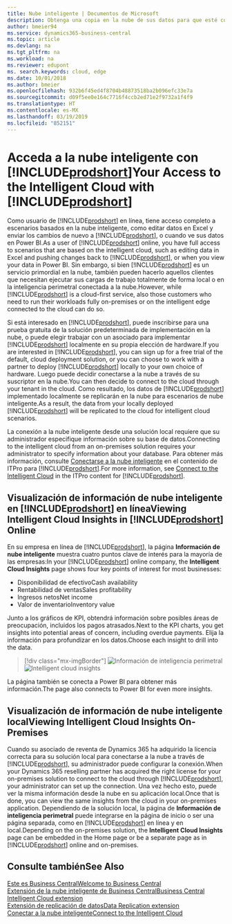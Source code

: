 ```yaml
---
title: Nube inteligente | Documentos de Microsoft
description: Obtenga una copia en la nube de sus datos para que esté conectado a la nube inteligente.
author: bmeier94
ms.service: dynamics365-business-central
ms.topic: article
ms.devlang: na
ms.tgt_pltfrm: na
ms.workload: na
ms.reviewer: edupont
ms. search.keywords: cloud, edge
ms.date: 10/01/2018
ms.author: bmeier
ms.openlocfilehash: 932b6f45ed4f8704b48873518ba2b096efc33e7a
ms.sourcegitcommit: d09f5ee0e164c7716f4ccb2ed71e2f9732a1f4f9
ms.translationtype: HT
ms.contentlocale: es-MX
ms.lasthandoff: 03/19/2019
ms.locfileid: "852151"
---
```

# <a name="your-access-to-the-intelligent-cloud-with-includeprodshortincludesprodshortmd"></a><span data-ttu-id="cd01a-103">Acceda a la nube inteligente con [!INCLUDE[prodshort](includes/prodshort.md)]</span><span class="sxs-lookup"><span data-stu-id="cd01a-103">Your Access to the Intelligent Cloud with [!INCLUDE[prodshort](includes/prodshort.md)]</span></span>

<span data-ttu-id="cd01a-104">Como usuario de [!INCLUDE[prodshort](includes/prodshort.md)] en línea, tiene acceso completo a escenarios basados en la nube inteligente, como editar datos en Excel y enviar los cambios de nuevo a [!INCLUDE[prodshort](includes/prodshort.md)], o cuando ve sus datos en Power BI.</span><span class="sxs-lookup"><span data-stu-id="cd01a-104">As a user of [!INCLUDE[prodshort](includes/prodshort.md)] online, you have full access to scenarios that are based on the intelligent cloud, such as editing data in Excel and pushing changes back to [!INCLUDE[prodshort](includes/prodshort.md)], or when you view your data in Power BI.</span></span> <span data-ttu-id="cd01a-105">Sin embargo, si bien [!INCLUDE[prodshort](includes/prodshort.md)] es un servicio primordial en la nube, también pueden hacerlo aquellos clientes que necesitan ejecutar sus cargas de trabajo totalmente de forma local o en la inteligencia perimetral conectada a la nube.</span><span class="sxs-lookup"><span data-stu-id="cd01a-105">However, while [!INCLUDE[prodshort](includes/prodshort.md)] is a cloud-first service, also those customers who need to run their workloads fully on-premises or on the intelligent edge connected to the cloud can do so.</span></span>  

<span data-ttu-id="cd01a-106">Si está interesado en [!INCLUDE[prodshort](includes/prodshort.md)], puede inscribirse para una prueba gratuita de la solución predeterminada de implementación en la nube, o puede elegir trabajar con un asociado para implementar [!INCLUDE[prodshort](includes/prodshort.md)] localmente en su propia elección de hardware.</span><span class="sxs-lookup"><span data-stu-id="cd01a-106">If you are interested in [!INCLUDE[prodshort](includes/prodshort.md)], you can sign up for a free trial of the default, cloud deployment solution, or you can choose to work with a partner to deploy [!INCLUDE[prodshort](includes/prodshort.md)] locally to your own choice of hardware.</span></span> <span data-ttu-id="cd01a-107">Luego puede decidir conectarse a la nube a través de su suscriptor en la nube.</span><span class="sxs-lookup"><span data-stu-id="cd01a-107">You can then decide to connect to the cloud through your tenant in the cloud.</span></span> <span data-ttu-id="cd01a-108">Como resultado, los datos de [!INCLUDE[prodshort](includes/prodshort.md)] implementado localmente se replicarán en la nube para escenarios de nube inteligente.</span><span class="sxs-lookup"><span data-stu-id="cd01a-108">As a result, the data from your locally deployed [!INCLUDE[prodshort](includes/prodshort.md)] will be replicated to the cloud for intelligent cloud scenarios.</span></span>  

<span data-ttu-id="cd01a-109">La conexión a la nube inteligente desde una solución local requiere que su administrador especifique información sobre su base de datos.</span><span class="sxs-lookup"><span data-stu-id="cd01a-109">Connecting to the intelligent cloud from an on-premises solution requires your administrator to specify information about your database.</span></span> <span data-ttu-id="cd01a-110">Para obtener más información, consulte [Conectarse a la nube inteligente](/dynamics365/business-central/dev-itpro/administration/about-intelligent-edge) en el contenido de ITPro para [!INCLUDE[prodshort](includes/prodshort.md)].</span><span class="sxs-lookup"><span data-stu-id="cd01a-110">For more information, see [Connect to the Intelligent Cloud](/dynamics365/business-central/dev-itpro/administration/about-intelligent-edge) in the ITPro content for [!INCLUDE[prodshort](includes/prodshort.md)].</span></span>  

## <a name="viewing-intelligent-cloud-insights-in-includeprodshortincludesprodshortmd-online"></a><span data-ttu-id="cd01a-111">Visualización de información de nube inteligente en [!INCLUDE[prodshort](includes/prodshort.md)] en línea</span><span class="sxs-lookup"><span data-stu-id="cd01a-111">Viewing Intelligent Cloud Insights in [!INCLUDE[prodshort](includes/prodshort.md)] Online</span></span>

<span data-ttu-id="cd01a-112">En su empresa en línea de [!INCLUDE[prodshort](includes/prodshort.md)], la página **Información de nube inteligente** muestra cuatro puntos clave de interés para la mayoría de las empresas:</span><span class="sxs-lookup"><span data-stu-id="cd01a-112">In your [!INCLUDE[prodshort](includes/prodshort.md)] online company, the **Intelligent Cloud Insights** page shows four key points of interest for most businesses:</span></span>

- <span data-ttu-id="cd01a-113">Disponibilidad de efectivo</span><span class="sxs-lookup"><span data-stu-id="cd01a-113">Cash availability</span></span>
- <span data-ttu-id="cd01a-114">Rentabilidad de ventas</span><span class="sxs-lookup"><span data-stu-id="cd01a-114">Sales profitability</span></span>
- <span data-ttu-id="cd01a-115">Ingresos netos</span><span class="sxs-lookup"><span data-stu-id="cd01a-115">Net income</span></span>
- <span data-ttu-id="cd01a-116">Valor de inventario</span><span class="sxs-lookup"><span data-stu-id="cd01a-116">Inventory value</span></span>

<span data-ttu-id="cd01a-117">Junto a los gráficos de KPI, obtendrá información sobre posibles áreas de preocupación, incluidos los pagos atrasados.</span><span class="sxs-lookup"><span data-stu-id="cd01a-117">Next to the KPI charts, you get insights into potential areas of concern, including overdue payments.</span></span> <span data-ttu-id="cd01a-118">Elija la información para profundizar en los datos.</span><span class="sxs-lookup"><span data-stu-id="cd01a-118">Choose each insight to drill into the data.</span></span>  

> [!div class="mx-imgBorder"]
> <span data-ttu-id="cd01a-119">![Información de inteligencia perimetral](media/across-intelligent-cloud/intelligentcloudinsights.png "Muestra la página de Información de inteligencia perimetral en Business Central")</span><span class="sxs-lookup"><span data-stu-id="cd01a-119">![Intelligent cloud insights](media/across-intelligent-cloud/intelligentcloudinsights.png "Shows the intelligent Cloud Insights page in Business Central")</span></span>

<span data-ttu-id="cd01a-120">La página también se conecta a Power BI para obtener más información.</span><span class="sxs-lookup"><span data-stu-id="cd01a-120">The page also connects to Power BI for even more insights.</span></span>

## <a name="viewing-intelligent-cloud-insights-on-premises"></a><span data-ttu-id="cd01a-121">Visualización de información de nube inteligente local</span><span class="sxs-lookup"><span data-stu-id="cd01a-121">Viewing Intelligent Cloud Insights On-Premises</span></span>

<span data-ttu-id="cd01a-122">Cuando su asociado de reventa de Dynamics 365 ha adquirido la licencia correcta para su solución local para conectarse a la nube a través de [!INCLUDE[prodshort](includes/prodshort.md)], su administrador puede configurar la conexión.</span><span class="sxs-lookup"><span data-stu-id="cd01a-122">When your Dynamics 365 reselling partner has acquired the right license for your on-premises solution to connect to the cloud through [!INCLUDE[prodshort](includes/prodshort.md)], your administrator can set up the connection.</span></span> <span data-ttu-id="cd01a-123">Una vez hecho esto, puede ver la misma información desde la nube en su aplicación local.</span><span class="sxs-lookup"><span data-stu-id="cd01a-123">Once that is done, you can view the same insights from the cloud in your on-premises application.</span></span> <span data-ttu-id="cd01a-124">Dependiendo de la solución local, la página de **Información de inteligencia perimetral** puede integrarse en la página de inicio o ser una página separada, como en [!INCLUDE[prodshort](includes/prodshort.md)] en línea y en local.</span><span class="sxs-lookup"><span data-stu-id="cd01a-124">Depending on the on-premises solution, the **Intelligent Cloud Insights** page can be embedded in the Home page or be a separate page as in [!INCLUDE[prodshort](includes/prodshort.md)] online and on-premises.</span></span>  

## <a name="see-also"></a><span data-ttu-id="cd01a-125">Consulte también</span><span class="sxs-lookup"><span data-stu-id="cd01a-125">See Also</span></span>

[<span data-ttu-id="cd01a-126">Este es Business Central</span><span class="sxs-lookup"><span data-stu-id="cd01a-126">Welcome to Business Central</span></span>](index.md)  
[<span data-ttu-id="cd01a-127">Extensión de la nube inteligente de Business Central</span><span class="sxs-lookup"><span data-stu-id="cd01a-127">Business Central Intelligent Cloud extension</span></span>](ui-extensions-intelligent-cloud.md)  
[<span data-ttu-id="cd01a-128">Extensión de replicación de datos</span><span class="sxs-lookup"><span data-stu-id="cd01a-128">Data Replication extension</span></span>](ui-extensions-data-replication.md)  
[<span data-ttu-id="cd01a-129">Conectar a la nube inteligente</span><span class="sxs-lookup"><span data-stu-id="cd01a-129">Connect to the Intelligent Cloud</span></span>](/dynamics365/business-central/dev-itpro/administration/about-intelligent-edge)  
